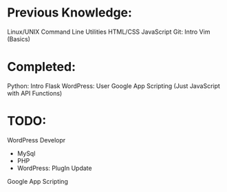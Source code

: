 # Previous Knowledge:
Linux/UNIX Command Line Utilities
HTML/CSS
JavaScript
Git: Intro
Vim (Basics)

# Completed:
Python: Intro
Flask
WordPress: User
Google App Scripting (Just JavaScript with API Functions)

# TODO:
WordPress Developr
* MySql
* PHP
* WordPress: PlugIn Update

Google App Scripting
